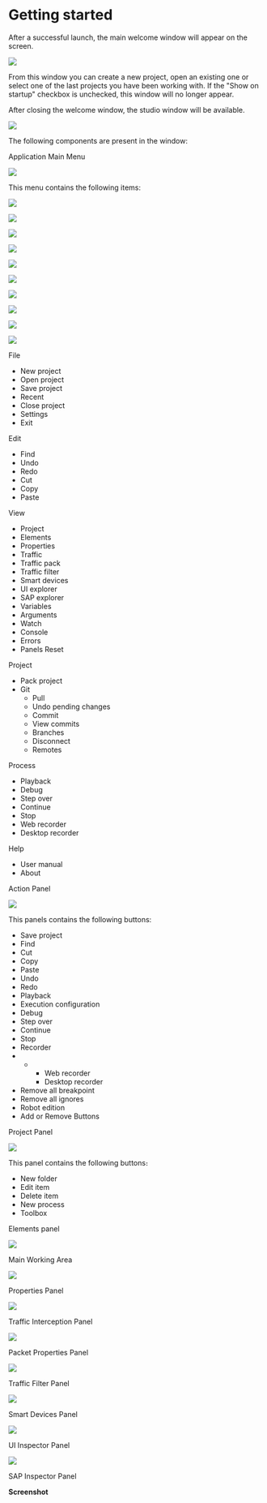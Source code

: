 # Getting started

After a successful launch, the main welcome window will appear on the screen.

![](<../.gitbook/assets/Astro_Studio_Install_13.png>)

From this window you can create a new project, open an existing one or select one of the last projects you have been working with. If the "Show on startup" checkbox is unchecked, this window will no longer appear.

After closing the welcome window, the studio window will be available.

![](<../.gitbook/assets/Astro_Studio_Install_14.png>)

The following components are present in the window:

Application Main Menu

![](<../.gitbook/assets/2 (4).png>)

This menu contains the following items:

![](<../.gitbook/assets/Getting_Started_1.png>)

![](<../.gitbook/assets/Getting_Started_2.png>)

![](<../.gitbook/assets/Getting_Started_3.png>)

![](<../.gitbook/assets/Getting_Started_4.png>)

![](<../.gitbook/assets/Getting_Started_5.png>)

![](<../.gitbook/assets/Getting_Started_6.png>)

![](<../.gitbook/assets/Getting_Started_7.png>)

![](<../.gitbook/assets/Getting_Started_8.png>)

![](<../.gitbook/assets/Getting_Started_9.png>)

![](<../.gitbook/assets/Getting_Started_10.png>)



File

* New project
* Open project
* Save project
* Recent
* Close project
* Settings
* Exit

Edit

* Find
* Undo
* Redo
* Cut
* Copy
* Paste

View

* Project
* Elements
* Properties
* Traffic
* Traffic pack
* Traffic filter
* Smart devices
* UI explorer
* SAP explorer
* Variables
* Arguments
* Watch
* Console
* Errors
* Panels Reset

Project

* Pack project
* Git
  * Pull
  * Undo pending changes
  * Commit
  * View commits
  * Branches
  * Disconnect
  * Remotes

Process

* Playback
* Debug
* Step over
* Continue
* Stop
* Web recorder
* Desktop recorder

Help

* User manual
* About

Action Panel

![](<../.gitbook/assets/image (325).png>)

This panels contains the following buttons:

* Save project
* Find
* Cut
* Copy
* Paste
* Undo
* Redo
* Playback
* Execution configuration
* Debug
* Step over
* Continue
* Stop
* Recorder
*
  *
    * Web recorder
    * Desktop recorder
* Remove all breakpoint
* Remove all ignores
* Robot edition
* Add or Remove Buttons

Project Panel

![](<../.gitbook/assets/4 (12).png>)

This panel contains the following buttons։

* New folder
* Edit item
* Delete item
* New process
* Toolbox

Elements panel

![](<../.gitbook/assets/5 (3).png>)

Main Working Area

![](<../.gitbook/assets/6 (5).png>)

Properties Panel

![](<../.gitbook/assets/7 (10).png>)

Traffic Interception Panel

![](<../.gitbook/assets/8 (1).png>)

Packet Properties Panel

![](<../.gitbook/assets/9 (2).png>)

Traffic Filter Panel

![](<../.gitbook/assets/10 (2).png>)

Smart Devices Panel

![](<../.gitbook/assets/11 (4).png>)

UI Inspector Panel

![](../.gitbook/assets/12.png)

SAP Inspector Panel

**Screenshot**
